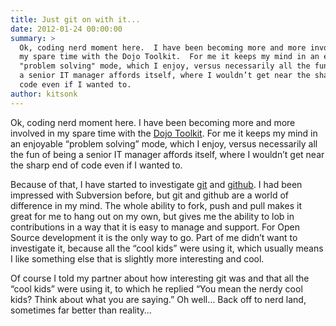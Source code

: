 ```yaml
---
title: Just git on with it...
date: 2012-01-24 00:00:00
summary: >
  Ok, coding nerd moment here.  I have been becoming more and more involved in
  my spare time with the Dojo Toolkit.  For me it keeps my mind in an enjoyable
  "problem solving" mode, which I enjoy, versus necessarily all the fun of being
  a senior IT manager affords itself, where I wouldn’t get near the sharp end of
  code even if I wanted to.
author: kitsonk
---
```


Ok, coding nerd moment here. I have been becoming more and more involved in my spare time with the
[Dojo Toolkit](https://dojotoolkit.org/). For me it keeps my mind in an enjoyable “problem solving” mode, which I enjoy,
versus necessarily all the fun of being a senior IT manager affords itself, where I wouldn’t get near the sharp end of
code even if I wanted to.

Because of that, I have started to investigate [git](https://git-scm.com/) and [github](https://github.com/). I had been
impressed with Subversion before, but git and github are a world of difference in my mind. The whole ability to fork,
push and pull makes it great for me to hang out on my own, but gives me the ability to lob in contributions in a way
that it is easy to manage and support. For Open Source development it is the only way to go. Part of me didn’t want to
investigate it, because all the “cool kids” were using it, which usually means I like something else that is slightly
more interesting and cool.

Of course I told my partner about how interesting git was and that all the “cool kids” were using it, to which he
replied “You mean the nerdy cool kids? Think about what you are saying.” Oh well… Back off to nerd land, sometimes far
better than reality…
